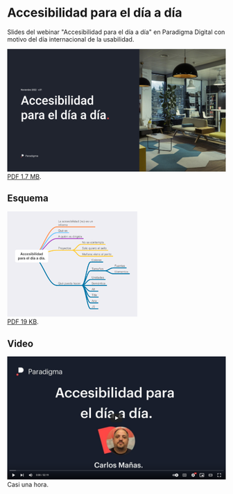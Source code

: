 # Accesibilidad para el día a día

Slides del webinar "Accesibilidad para el día a día" en Paradigma Digital con motivo del día internacional de la usabilidad.

[![Portada de la presentación](./assets/img/portada-presentacion.png)](https://github.com/oneeyedman/accesibilidad-para-el-dia-a-dia/raw/main/dist/accesibilidad-para-el-dia-a-dia.pdf)
[PDF 1.7 MB](https://github.com/oneeyedman/accesibilidad-para-el-dia-a-dia/raw/main/dist/accesibilidad-para-el-dia-a-dia.pdf).

## Esquema
<a href="https://github.com/oneeyedman/accesibilidad-para-el-dia-a-dia/raw/main/dist/esquema.pdf"><img src="./assets/img/esquema.png" alt="Esquema de la presentación" width="300"></a>  
[PDF 19 KB](https://github.com/oneeyedman/accesibilidad-para-el-dia-a-dia/raw/main/dist/esquema.pdf).

## Video
[![Enlace al vídeo en YouTube](./assets/img/video.png)](https://www.youtube.com/watch?v=s2XImga3ELk)
Casi una hora.